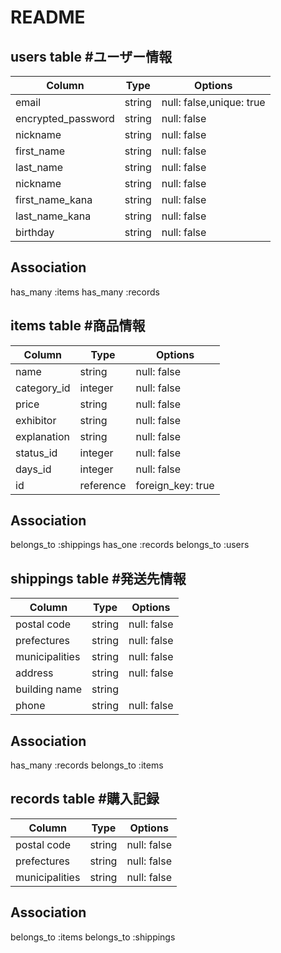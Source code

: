 # README

## users table #ユーザー情報

| Column             | Type                | Options                 |
|--------------------|---------------------|-------------------------|
| email              | string              | null: false,unique: true|
| encrypted_password | string              | null: false             |
| nickname           | string              | null: false             |
| first_name         | string              | null: false             |
| last_name          | string              | null: false             |
| nickname           | string              | null: false             |
| first_name_kana         | string              | null: false             |
| last_name_kana           | string              | null: false             |
| birthday            | string              | null: false



## Association

has_many :items
has_many :records


## items table #商品情報

 Column             | Type                | Options                 |
|-------------------|---------------------|-------------------------|
| name              | string              | null: false             |
| category_id          | integer              | null: false             |
| price             | string              | null: false             |
| exhibitor         | string              | null: false             |
| explanation       | string              | null: false             |
| status_id            | integer             | null: false             |
| days_id              | integer              | null: false             |
| id                | reference           | foreign_key: true       |
## Association

belongs_to :shippings
has_one :records
belongs_to :users

## shippings table  #発送先情報

 Column             | Type                | Options                 |
|----------------|---------------------|-------------------------|
| postal code           | string              | null: false             |
| prefectures         | string              | null: false             |
| municipalities      | string              | null: false             |
| address             | string              | null: false             |
| building name       | string              |                         |
| phone               | string              | null: false             |

## Association
has_many :records
belongs_to :items

## records table #購入記録

 Column             | Type                | Options                 |
|--------------------|---------------------|-------------------------|
| postal code         | string              | null: false             |
| prefectures         | string              | null: false             |
| municipalities      | string              | null: false             |


## Association

belongs_to :items
belongs_to :shippings


